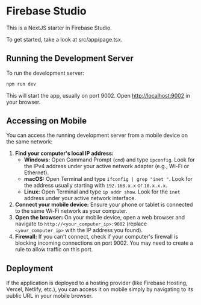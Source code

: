 # Firebase Studio

This is a NextJS starter in Firebase Studio.

To get started, take a look at src/app/page.tsx.

## Running the Development Server

To run the development server:

```bash
npm run dev
```

This will start the app, usually on port 9002. Open [http://localhost:9002](http://localhost:9002) in your browser.

## Accessing on Mobile

You can access the running development server from a mobile device on the same network:

1.  **Find your computer's local IP address:**
    *   **Windows:** Open Command Prompt (`cmd`) and type `ipconfig`. Look for the IPv4 address under your active network adapter (e.g., Wi-Fi or Ethernet).
    *   **macOS:** Open Terminal and type `ifconfig | grep "inet "`. Look for the address usually starting with `192.168.x.x` or `10.x.x.x`.
    *   **Linux:** Open Terminal and type `ip addr show`. Look for the `inet` address under your active network interface.
2.  **Connect your mobile device:** Ensure your phone or tablet is connected to the same Wi-Fi network as your computer.
3.  **Open the browser:** On your mobile device, open a web browser and navigate to `http://<your_computer_ip>:9002` (replace `<your_computer_ip>` with the IP address you found).
4.  **Firewall:** If you can't connect, check if your computer's firewall is blocking incoming connections on port 9002. You may need to create a rule to allow traffic on this port.

## Deployment

If the application is deployed to a hosting provider (like Firebase Hosting, Vercel, Netlify, etc.), you can access it on mobile simply by navigating to its public URL in your mobile browser.
